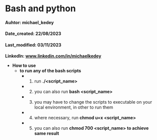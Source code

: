 # Bash and python

#### Auhtor: michael_kedey
#### Date_created: 22/08/2023
#### Last_modified: 03/11/2023

**LinkedIn: www.linkedin.com/in/michaelkedey**

- **How to use**
  - **to run any of the bash scripts**
    - 1. run **./<script_name>**
    - 2. you can also run **bash <script_name>**
    - 3. you may have to change the scripts to executable on your local environment, in other to run them
    - 4. where necessary, run **chmod u+x <script_name>**
    - 5. you can also run **chmod 700 <script_name> to achieve same result**
